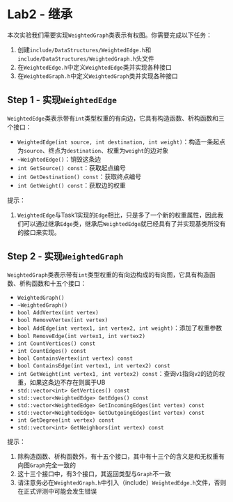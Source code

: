 # Lab2 - 继承

本次实验我们需要实现`WeightedGraph`类表示有权图。你需要完成以下任务：

1. 创建`include/DataStructures/WeightedEdge.h`和`include/DataStructures/WeightedGraph.h`头文件
2. 在`WeightedEdge.h`中定义`WeightedEdge`类并实现各种接口
3. 在`WeightedGraph.h`中定义`WeightedGraph`类并实现各种接口

## Step 1 - 实现`WeightedEdge`

`WeightedEdge`类表示带有`int`类型权重的有向边，它具有构造函数、析构函数和三个接口：

- `WeightedEdge(int source, int destination, int weight)`：构造一条起点为`source`、终点为`destination`、权重为`weight`的边对象
- `~WeightedEdge()`：销毁这条边
- `int GetSource() const`：获取起点编号
- `int GetDestination() const`：获取终点编号
- `int GetWeight() const`：获取边的权重

提示：

1. `WeightedEdge`与Task1实现的`Edge`相比，只是多了一个新的权重属性，因此我们可以通过继承`Edge`类，继承后`WeightedEdge`就已经具有了并实现基类所没有的接口来实现。

## Step 2 - 实现`WeightedGraph`

`WeightedGraph`类表示带有`int`类型权重的有向边构成的有向图，它具有构造函数、析构函数和十五个接口：

- `WeightedGraph()`
- `~WeightedGraph()`
- `bool AddVertex(int vertex)`
- `bool RemoveVertex(int vertex)`
- `bool AddEdge(int vertex1, int vertex2, int weight)`：添加了权重参数
- `bool RemoveEdge(int vertex1, int vertex2)`
- `int CountVertices() const`
- `int CountEdges() const`
- `bool ContainsVertex(int vertex) const`
- `bool ContainsEdge(int vertex1, int vertex2) const`
- `int GetWeight(int vertex1, int vertex2) const`：查询`v1`指向`v2`的边的权重，如果这条边不存在则属于UB
- `std::vector<int> GetVertices() const`
- `std::vector<WeightedEdge> GetEdges() const`
- `std::vector<WeightedEdge> GetIncomingEdges(int vertex) const`
- `std::vector<WeightedEdge> GetOutgoingEdges(int vertex) const`
- `int GetDegree(int vertex) const`
- `std::vector<int> GetNeighbors(int vertex) const`

提示：

1. 除构造函数、析构函数外，有十五个接口，其中有十三个的含义是和无权重有向图`Graph`完全一致的
2. 这十三个接口中，有3个接口，其返回类型与`Graph`不一致
3. 请注意务必在`WeightedGraph.h`中引入（include）`WeightedEdge.h`文件，否则在正式评测中可能会发生错误